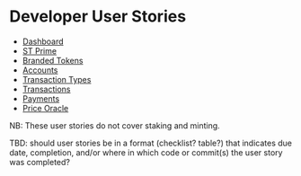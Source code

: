# Developer User Stories
* [Dashboard](dashboard.md)
* [ST Prime](st_prime.md)
* [Branded Tokens](branded_tokens.md)
* [Accounts](accounts.md)
* [Transaction Types](transaction_types.md)
* [Transactions](transactions.md)
* [Payments](payments.md)
* [Price Oracle](price_oracle.md)

NB: These user stories do not cover staking and minting.

TBD: should user stories be in a format (checklist? table?) that indicates due date, completion, and/or where in which code or commit(s) the user story was completed?